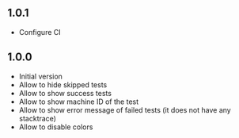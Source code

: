 ## 1.0.1

- Configure CI

## 1.0.0

- Initial version
- Allow to hide skipped tests
- Allow to show success tests
- Allow to show machine ID of the test
- Allow to show error message of failed tests (it does not have any stacktrace)
- Allow to disable colors

